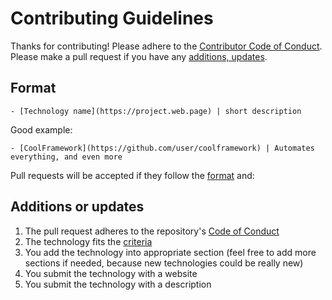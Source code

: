 # Contributing Guidelines

Thanks for contributing! Please adhere to the [Contributor Code of Conduct](/CODE_OF_CONDUCT.md). Please make a pull request if you have any [additions, updates](#additions-or-updates).

## Format

```
- [Technology name](https://project.web.page) | short description
```


Good example:

```
- [CoolFramework](https://github.com/user/coolframework) | Automates everything, and even more
```

Pull requests will be accepted if they follow the [format](#format) and:

## Additions or updates
1. The pull request adheres to the repository's
    [Code of Conduct](/CODE_OF_CONDUCT.md)
2. The technology fits the [criteria](/CRITERIA.md)
3. You add the technology into appropriate section (feel free to add more sections if needed, because new technologies could be really new)
4. You submit the technology with a website
5. You submit the technology with a description
